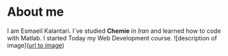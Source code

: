 # About me
I am Esmaeil Kalantari. I´ve studied **Chemie** in _Iran_ and learned how to code with Matlab. 
I started Today my Web Development course.
![description of image]([url to image](https://www.google.com/url?sa=i&url=https%3A%2F%2Fwww.analyticsinsight.net%2Fmatlab-a-programming-language-every-tech-aspirant-wants-to-learn%2F&psig=AOvVaw1c2xKwDElwKJkWPVaJZzpE&ust=1684853693515000&source=images&cd=vfe&ved=0CBEQjRxqFwoTCOjB-KCXif8CFQAAAAAdAAAAABAE))


<!--
**Esmaeilkalantari/Esmaeilkalantari** is a ✨ _special_ ✨ repository because its `README.md` (this file) appears on your GitHub profile.

Here are some ideas to get you started:

- 🔭 I’m currently working on ...
- 🌱 I’m currently learning ...
- 👯 I’m looking to collaborate on ...
- 🤔 I’m looking for help with ...
- 💬 Ask me about ...
- 📫 How to reach me: ...
- 😄 Pronouns: ...
- ⚡ Fun fact: ...
-->
